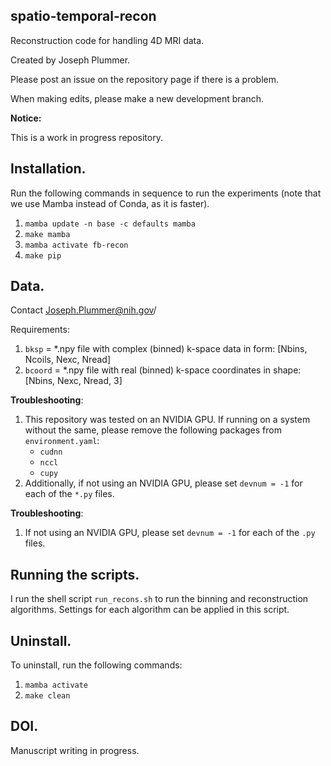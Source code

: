 ## spatio-temporal-recon

Reconstruction code for handling 4D MRI data.

Created by Joseph Plummer. 

Please post an issue on the repository
page if there is a problem.

When making edits, please make a new development branch.

**Notice:**

This is a work in progress repository. 


## Installation.

Run the following commands in sequence to run the experiments (note that we use Mamba instead of Conda, as it is faster).

1. `mamba update -n base -c defaults mamba`
2. `make mamba`
3. `mamba activate fb-recon`
4. `make pip`

## Data.

Contact Joseph.Plummer@nih.gov/

Requirements:

1. `bksp` = *.npy file with complex (binned) k-space data in form: [Nbins, Ncoils, Nexc, Nread]
2. `bcoord` = *.npy file with real (binned) k-space coordinates in shape: [Nbins, Nexc, Nread, 3]

**Troubleshooting**:

1. This repository was tested on an NVIDIA GPU. If running on a system without
   the same, please remove the following packages from `environment.yaml`:
   - `cudnn`
   - `nccl`
   - `cupy`
2. Additionally, if not using an NVIDIA GPU, please set `devnum = -1` for each
   of the `*.py` files.


**Troubleshooting**:

1. If not using an NVIDIA GPU, please set `devnum = -1` for each
   of the `.py` files.

## Running the scripts. 

I run the shell script `run_recons.sh` to run the binning and reconstruction algorithms. Settings for each algorithm can be applied in this script.


## Uninstall.

To uninstall, run the following commands:

1. `mamba activate`
2. `make clean`


## DOI.

Manuscript writing in progress.
